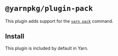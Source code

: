 # `@yarnpkg/plugin-pack`

This plugin adds support for the [`yarn pack`](https://next.yarnpkg.com/cli/pack) command.

## Install

This plugin is included by default in Yarn.

